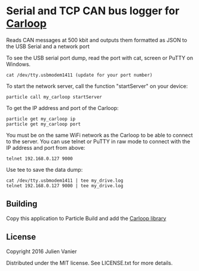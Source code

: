 # Serial and TCP CAN bus logger for [Carloop](https://carloop.io)

Reads CAN messages at 500 kbit and outputs them formatted as JSON to the USB Serial and a network port

To see the USB serial port dump, read the port with cat, screen or PuTTY on Windows.
```
cat /dev/tty.usbmodem1411 (update for your port number)
```

To start the network server, call the function "startServer" on your
device:

```
particle call my_carloop startServer
```

To get the IP address and port of the Carloop:

```
particle get my_carloop ip
particle get my_carloop port
```

You must be on the same WiFi network as the Carloop to be able to
connect to the server. You can use telnet or PuTTY in raw mode to
connect with the IP address and port from above:
```
telnet 192.168.0.127 9000
```

Use tee to save the data dump:
```
cat /dev/tty.usbmodem1411 | tee my_drive.log
telnet 192.168.0.127 9000 | tee my_drive.log
```

## Building

Copy this application to Particle Build and add the [Carloop library](https://build.particle.io/libs/56eebf35e1b20225ce00048d)

## License

Copyright 2016 Julien Vanier

Distributed under the MIT license. See LICENSE.txt for more details.

